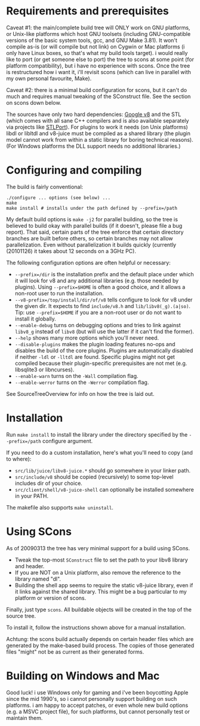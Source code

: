 

# Requirements and prerequisites #

Caveat #1: the main/complete build tree will ONLY work on GNU platforms, or Unix-like platforms which host GNU toolsets (including GNU-compatible versions of the basic system tools, gcc, and GNU Make 3.81). It won't compile as-is (or will compile but not link) on Cygwin or Mac platforms (i only have Linux boxes, so that's what my build tools target). i would really like to port (or get someone else to port) the tree to scons at some point (for platform compatibility), but i have no experience with scons. Once the tree is restructured how i want it, i'll revisit scons (which can live in parallel with my own personal favourite, Make).

Caveat #2: there is a minimal build configuration for scons, but it can't do much and requires manual tweaking of the SConstruct file. See the section on scons down below.

The sources have only two hard dependencies: [Google v8](http://code.google.com/p/v8/) and the STL (which comes with all sane C++ compilers and is also available separately via projects like [STLPort](http://stlport.sourceforge.net)). For plugins to work it needs (on Unix platforms) libdl or libltdl and v8-juice must be compiled as a shared library (the plugin model cannot work from within a static library for boring technical reasons). (For Windows platforms the DLL support needs no additional libraries.)

# Configuring and compiling #

The build is fairly conventional:

```
./configure ... options (see below) ...
make
make install # installs under the path defined by --prefix=/path
```

My default build options is `make -j2` for parallel building, so the tree is believed to build okay with parallel builds (if it doesn't, please file a bug report). That said, certain parts of the tree enforce that certain directory branches are built before others, so certain branches may not allow parallelization. Even without parallelization it builds quickly (currently (20101126) it takes about 12 seconds on a 3GHz PC).

The following configuration options are often helpful or necessary:

  * `--prefix=/dir` is the installation prefix and the default place under which it will look for v8 and any additional libraries (e.g. those needed by plugins). Using `--prefix=$HOME` is often a good choice, and it allows a non-root user to run the installation.
  * `--v8-prefix=/top/install/dir/of/v8` tells configure to look for v8 under the given dir. It expects to find `include/v8.h` and `lib/libv8(_g).(a|so)`. Tip: use `--prefix=$HOME` if you are a non-root user or do not want to install it globally.
  * `--enable-debug` turns on debugging options and tries to link against `libv8_g` instead of `libv8` (but will use the latter if it can't find the former).
  * `--help` shows many more options which you'll never need.
  * `--disable-plugins` makes the plugin loading features no-ops and disables the build of the core plugins. Plugins are automatically disabled if neither `-ldl` or `-lltdl` are found. Specific plugins might not get compiled because their plugin-specific prerequisites are not met (e.g. libsqlite3 or libncurses).
  * `--enable-warn` turns on the `-Wall` compilation flag.
  * `--enable-werror` turns on the `-Werror` compilation flag.

See SourceTreeOverview for info on how the tree is laid out.

# Installation #

Run `make install` to install the library under the directory specified by the `--prefix=/path` configure argument.

If you need to do a custom installation, here's what you'll need to copy (and to where):

  * `src/lib/juice/libv8-juice.*` should go somewhere in your linker path.
  * `src/include/v8` should be copied (recursively) to some top-level includes dir of your choice.
  * `src/client/shell/v8-juice-shell` can optionally be installed somewhere in your PATH.

The makefile also supports `make uninstall`.

# Using SCons #

As of 20090313 the tree has very minimal support for a build using SCons.

  * Tweak the top-most `SConstruct` file to set the path to your libv8 library and header.
  * If you are NOT on a Unix platform, also remove the reference to the library named "dl".
  * Building the shell app seems to require the static v8-juice library, even if it links against the shared library. This might be a bug particular to my platform or version of scons.

Finally, just type `scons`. All buildable objects will be created in the top of the source tree.

To install it, follow the instructions shown above for a manual installation.

Achtung: the scons build actually depends on certain header files which are generated by the make-based build process. The copies of those generated files "might" not be as current as their generated forms.

# Building on Windows and Mac #

Good luck! i use Windows only for gaming and i've been boycotting Apple since the mid 1990's, so i cannot personally support building on such platforms. i am happy to accept patches, or even whole new build options (e.g. a MSVC project file), for such platforms, but cannot personally test or maintain them.